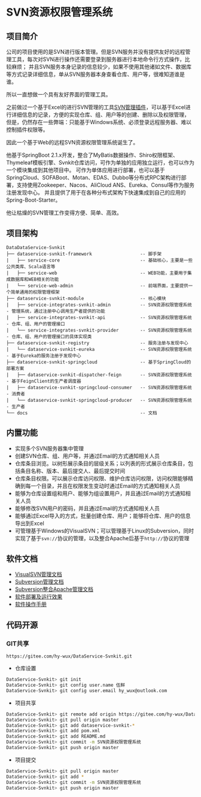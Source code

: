 # SVN资源权限管理系统

## 项目简介
公司的项目使用的是SVN进行版本管理。但是SVN服务并没有提供友好的远程管理工具，每次对SVN进行操作还需要登录到服务器进行本地命令行方式操作，比较麻烦；
并且SVN服务本身记录的信息较少，如果不使用其他诸如文件、数据库等方式记录详细信息，单从SVN服务器本身查看仓库、用户等，很难知道谁是谁。

所以一直想做一个具有友好界面的管理工具。

之前做过一个基于Excel的进行SVN管理的工具[SVN管理插件](https://gitee.com/hy-wux/SVN-Management)，可以基于Excel进行详细信息的记录，方便的实现仓库、组、用户等的创建、删除以及权限管理，
但是，仍然存在一些弊端：只能基于Windows系统、必须登录远程服务器、难以控制插件权限等。

因此一个基于Web的远程SVN资源权限管理系统诞生了。

他基于SpringBoot 2.1.x开发，整合了MyBatis数据操作、Shiro权限框架、Thymeleaf模板引擎、Svnkit仓库访问，可作为单独的应用独立运行，也可以作为一个模块集成到其他项目中。
可作为单体应用进行部署，也可以基于SpringCloud、SOFABoot、Motan、EDAS、Dubbo等分布式RPC架构进行部署，支持使用Zookeeper、Nacos、AliCloud ANS、Eureka、Consul等作为服务注册发现中心。
并且提供了用于在各种分布式架构下快速集成到自己的应用的Spring-Boot-Starter。

他让枯燥的SVN管理工作变得方便、简单、高效。

## 项目架构

```text
DataDataService-Svnkit
├── dataservice-svnkit-framework                  -- 脚手架
|   ├── service-core                              -- 基础核心，主要是一些公共类库、Scala语言等
|   ├── service-web                               -- WEB功能，主要用于集成数据库和WEB相关的功能
|   └── service-web-admin                         -- 前端界面，主要提供一个简单通用的权限管理框架
├── dataservice-svnkit-module                     -- 核心模块
|   ├── service-integrates-svnkit-admin           -- SVN资源权限管理系统 - 管理系统，通过注册中心调用生产者提供的功能
|   ├── service-integrates-svnkit-api             -- SVN资源权限管理系统 - 仓库、组、用户的管理接口
|   └── service-integrates-svnkit-provider        -- SVN资源权限管理系统 - 仓库、组、用户的管理接口的具体实现类
├── dataservice-svnkit-registry                   -- 服务注册与发现中心
|   └── dataservice-svnkit-eureka                 -- SVN资源权限管理系统 - 基于Eureka的服务注册于发现中心
├── dataservice-svnkit-springcloud                -- 基于SpringCloud的部署方案
|   ├── dataservice-svnkit-dispatcher-feign       -- SVN资源权限管理系统 - 基于FeignClient的生产者调度器
|   ├── dataservice-svnkit-springcloud-consumer   -- SVN资源权限管理系统 - 消费者
|   └── dataservice-svnkit-springcloud-producer   -- SVN资源权限管理系统 - 生产者
└── docs                                          -- 文档
```

## 内置功能
* 实现多个SVN服务器集中管理
* 创建SVN仓库、组、用户等，并通过Email的方式通知相关人员
* 仓库条目浏览。以树形展示条目的层级关系；以列表的形式展示仓库条目，包括条目名称、版本、最后提交人、最后提交时间
* 仓库条目权限。可以展示仓库访问权限、维护仓库访问权限，访问权限能够精确到每一个目录，并且在权限发生变动时通过Email的方式通知相关人员
* 能够为仓库设置组和用户、能够为组设置用户，并且通过Email的方式通知相关人员
* 能够修改SVN用户的密码，并且通过Email的方式通知相关人员
* 能够通过Excel导入的方式，批量创建仓库、用户；能够将仓库、用户的信息导出到Excel
* 可管理基于Windows的VisualSVN；可以管理基于Linux的Subversion，同时实现了基于`svn://`协议的管理，以及整合Apache后基于`http://`协议的管理

## 软件文档

* [VisualSVN管理文档](docs/管理文档VisualSVN/VisualSVN管理文档.md)
* [Subversion管理文档](docs/管理文档Subversion/Subversion管理文档.md)
* [Subversion整合Apache管理文档](docs/管理文档Subversion整合Apache/Subversion整合Apache管理文档.md)
* [软件部署及运行效果](docs/软件部署运行/软件部署及运行效果.md)
* [软件操作手册](docs/软件操作手册/软件操作手册.md)

## 代码开源

### GIT共享
```text
https://gitee.com/hy-wux/DataService-Svnkit.git
```
* 仓库设置
```bash
DataService-Svnkit> git init
DataService-Svnkit> git config user.name 伍鲜
DataService-Svnkit> git config user.email hy_wux@outlook.com
```

* 项目共享
```bash
DataService-Svnkit> git remote add origin https://gitee.com/hy-wux/DataService-Svnkit.git
DataService-Svnkit> git pull origin master
DataService-Svnkit> git add dataservice-svnkit-*
DataService-Svnkit> git add pom.xml
DataService-Svnkit> git add README.md
DataService-Svnkit> git commit -m SVN资源权限管理系统
DataService-Svnkit> git push origin master
```

* 项目提交
```bash
DataService-Svnkit> git pull origin master
DataService-Svnkit> git add *
DataService-Svnkit> git commit -m SVN资源权限管理系统
DataService-Svnkit> git push origin master
```
